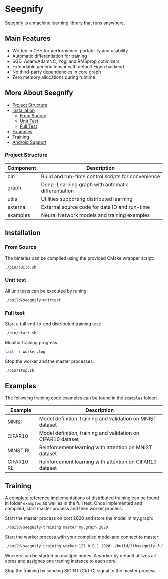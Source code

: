 # Seegnify

[Seegnify](https://www.seegnify.org/) is a machine learning library that runs anywhere.

## Main Features

  * Written in C++ for performance, portability and usability
  * Automatic differentiation for training
  * SGD, Adam/AdamNC, Yogi and RMSprop optimizers
  * Extendable generic tensor with default Eigen backend
  * No third-party dependencies in core graph
  * Zero memory allocations during runtime

## More About Seegnify

<!-- toc -->

- [Project Structure](#project-structure)
- [Installation](#installation)
  - [From Source](#from-source)
  - [Unit Test](#unit-test)
  - [Full Test](#full-test)
- [Examples](#examples)
- [Training](#training)
- [Android Support](#android-support)

<!-- tocstop -->

### Project Structure

| Component | Description                                        |
| --------- | -------------------------------------------------- |
| bin       | Build and run-time control scripts for convenience |
| graph     | Deep-Learning graph with automatic differentiation |
| utils     | Utilities supporting distributed learning          |
| external  | External source code for data IO and run-time      |
| examples  | Neural Network models and training examples        |

## Installation

### From Source

The binaries can be compiled using the provided CMake wrapper script:

```bash
./bin/build.sh
```

### Unit test

All unit tests can be executed by runing:

```bash
./build/seegnify-unittest
```

### Full test

Start a full end-to-end distributed training test:

```bash
./bin/start.sh
```

Monitor training progress:

```bash
tail -f worker.log
```

Stop the worker and the master processes:

```bash
./bin/stop.sh
```

## Examples

The following training code examples can be found in the `examples` folder:

| Example    | Description                                                  |
| ---------- | ------------------------------------------------------------ |
| MNIST      | Model definition, training and validation on MNIST dataset   |
| CIFAR10    | Model definition, training and validation on CIFAR10 dataset |
| MINST RL   | Reinforcement learning with attention on MNIST dataset       |
| CIFAR10 RL | Reinforcement learning with attention on CIFAR10 dataset     |

## Training

A complete reference implementations of distributed training can be found 
in folder `examples` as well as in the full test. Once implemented and 
compiled, start master process and then worker process.

Start the master process on port 2020 and store the model in my.graph:

```bash
./build/seegnify-training master my.graph 2020
```

Start the worker process with your compiled model and connect to master:

```bash
./build/seegnify-training worker 127.0.0.1 2020 ./build/libseegnify-fulltest.so
```

Workers can be started on multiple nodes. A worker by default utilizes all cores and assignes one traning instance to each core.

Stop the training by sending SIGINT (Ctrl-C) signal to the master process.

